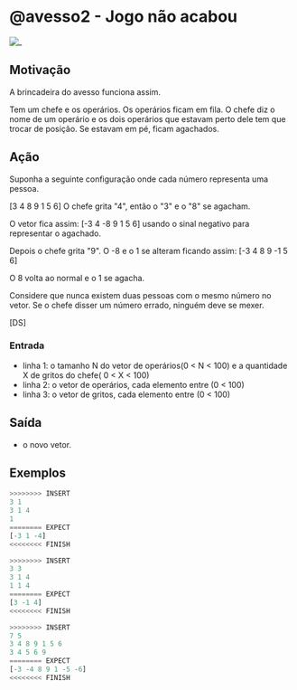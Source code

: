 # @avesso2 - Jogo não acabou

![_](cover.jpg)

## Motivação

A brincadeira do avesso funciona assim.

Tem um chefe e os operários. Os operários ficam em fila. O chefe diz o nome de um operário e os dois operários que estavam perto dele tem que trocar de posição. Se estavam em pé, ficam agachados.

## Ação

Suponha a seguinte configuração onde cada número representa uma pessoa.

\[3 4 8 9 1 5 6\] O chefe grita "4", então o "3" e o "8" se agacham.

O vetor fica assim: \[-3 4 -8 9 1 5 6\] usando o sinal negativo para representar o agachado.

Depois o chefe grita "9". O -8 e o 1 se alteram ficando assim: \[-3 4 8 9 -1 5 6\]

O 8 volta ao normal e o 1 se agacha.

Considere que nunca existem duas pessoas com o mesmo número no vetor. Se o chefe disser um número errado, ninguém deve se mexer.

\[DS\]

### Entrada

- linha 1: o tamanho N do vetor de operários(0 < N < 100) e a quantidade X de gritos do chefe( 0 < X < 100)
- linha 2: o vetor de operários, cada elemento entre (0 < 100)
- linha 3: o vetor de gritos, cada elemento entre (0 < 100)

## Saída

- o novo vetor.

## Exemplos

``` py
>>>>>>>> INSERT
3 1
3 1 4
1
======== EXPECT
[-3 1 -4]
<<<<<<<< FINISH
```

```py
>>>>>>>> INSERT
3 3
3 1 4
1 1 4
======== EXPECT
[3 -1 4]
<<<<<<<< FINISH
```

```py
>>>>>>>> INSERT
7 5
3 4 8 9 1 5 6
3 4 5 6 9
======== EXPECT
[-3 -4 8 9 1 -5 -6]
<<<<<<<< FINISH
```
